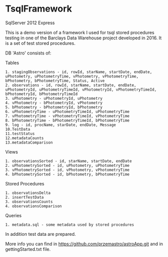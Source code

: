 # TsqlFramework
SqlServer 2012 Express

This is a demo version of a framework I used for tsql stored procedures testing in one of the Barclays Data Warehouse project developed in 2016. It is a set of test stored procedures.

DB 'Astro' consists of:

Tables

    1. stagingObservations - id, rowId, starName, startDate, endDate, uPhotometry, uPhotometryTime, vPhotometry, vPhotometryTime, bPhotometry, bPhotometryTime, Status, Active
    2. observations - id, rowId, starName, startDate, endDate, uPhotometryId, uPhotometryTimeId, vPhotometryId, vPhotometryTimeId, bPhotometryId, bPhotometryTimeId
    3. uPhotometry - uPhotometryId, uPhotometry
    4. vPhotometry - bPhotometryId, vPhotometry
    5. bPhotometry - bPhotometryId, bPhotometry
    6. uPhotometryTime - uPhotometryTimeId, uPhotometryTime
    7. vPhotometryTime - vPhotometryTimeId, vPhotometryTime
    8. bPhotometryTime - bPhotometryTimeId, bPhotometryTime
    9. log - id, procName, starDate, endDate, Message
    10.TestData
    11.testStatus
    12.metadataCounts
    13.metadataComparison

Views

    1. observationsSorted - id, starName, startDate, endDate
    2. uPhotometrySorted - id, uPhotometry, uPhotometryTime
    3. vPhotometrySorted - id, vPhotometry, vPhotometryTime
    4. bPhotometrySorted - id, bPhotometry, bPhotometryTime

Stored Procedures

    1. observationsDelta
    2. insertTestData
    3. observationsCounts
    4. observationsComparison
    
    
Queries

    1. metadata.sql - some metadata used by stored procedures
    
In addition test data are prepared.    

More info you can find in https://github.com/przemastro/astroApp.git and in gettingStarted.txt file.
